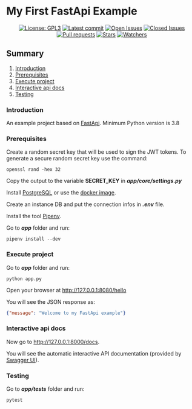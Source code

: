 # **My First FastApi Example**

<p align="center">
  <a href="https://github.com/asrmarco13/my-first-fastapi-example/blob/master/LICENSE"><img alt="License: GPL3" src="https://img.shields.io/github/license/asrmarco13/my-first-fastapi-example"></a>
  <a href="https://github.com/asrmarco13/my-first-fastapi-example"><img alt="Latest commit" src="https://img.shields.io/github/last-commit/asrmarco13/my-first-fastapi-example/master"></a>
  <a href="https://github.com/asrmarco13/my-first-fastapi-example/issues"><img alt="Open Issues" src="https://img.shields.io/github/issues/asrmarco13/my-first-fastapi-example"></a>
  <a href="https://github.com/asrmarco13/my-first-fastapi-example/issues?q=is%3Aissue+is%3Aclosed"><img alt="Closed Issues" src="https://img.shields.io/github/issues-closed/asrmarco13/my-first-fastapi-example"></a>
  <a href="https://github.com/asrmarco13/my-first-fastapi-example/pulls"><img alt="Pull requests" src="https://img.shields.io/github/issues-pr/asrmarco13/my-first-fastapi-example"></a>
  <a href="https://github.com/asrmarco13/my-first-fastapi-example"><img alt="Stars" src="https://img.shields.io/github/stars/asrmarco13/my-first-fastapi-example?style=social"></a>
  <a href="https://github.com/asrmarco13/my-first-fastapi-example"><img alt="Watchers" src="https://img.shields.io/github/watchers/asrmarco13/my-first-fastapi-example?style=social"></a>
<p>

## **Summary**
1. [Introduction](#introduction)
2. [Prerequisites](#prerequisites)
3. [Execute project](#execute-project)
4. [Interactive api docs](#interactive-api-docs)
5. [Testing](#testing)

### **Introduction**

An example project based on [FastApi](https://fastapi.tiangolo.com/). Minimum Python version is 3.8

### **Prerequisites**

Create a random secret key that will be used to sign the JWT tokens. To generate a secure random secret key use the command:

```shell
openssl rand -hex 32
```

Copy the output to the variable **SECRET_KEY** in ***app/core/settings.py***

Install [PostgreSQL](https://www.postgresql.org/download/) or use the [docker image](https://hub.docker.com/_/postgres).

Create an instance DB and put the connection infos in ***.env*** file.

Install the tool [Pipenv](https://github.com/pypa/pipenv).

Go to ***app*** folder and run:

```shell
pipenv install --dev
```

### **Execute project**

Go to ***app*** folder and run:

```shell
python app.py
```

Open your browser at http://127.0.0.1:8080/hello

You will see the JSON response as:

```json
{"message": "Welcome to my FastApi example"}
```

### **Interactive api docs**

Now go to http://127.0.0.1:8000/docs.

You will see the automatic interactive API documentation (provided by [Swagger UI](https://github.com/swagger-api/swagger-ui)).

### **Testing**

Go to ***app/tests*** folder and run:

```shell
pytest
```